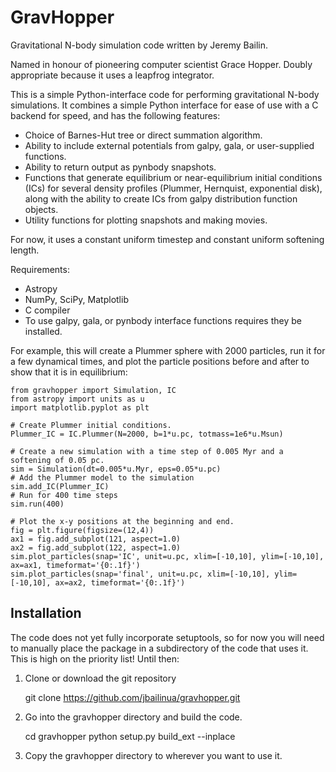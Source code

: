 # GravHopper

Gravitational N-body simulation code written by Jeremy Bailin.

Named in honour of pioneering computer scientist Grace Hopper. Doubly appropriate
because it uses a leapfrog integrator.

This is a simple Python-interface code for performing gravitational N-body simulations. It combines a simple Python interface for ease of use with a C backend for speed, and has the following features:
 - Choice of Barnes-Hut tree or direct summation algorithm.
 - Ability to include external potentials from galpy, gala, or user-supplied functions.
 - Ability to return output as pynbody snapshots.
 - Functions that generate equilibrium or near-equilibrium initial conditions (ICs) for several density profiles (Plummer, Hernquist, exponential disk), along with the ability to create ICs from galpy distribution function objects.
 - Utility functions for plotting snapshots and making movies.
 
For now, it uses a constant uniform timestep and constant uniform softening length.

Requirements:
 - Astropy
 - NumPy, SciPy, Matplotlib
 - C compiler
 - To use galpy, gala, or pynbody interface functions requires they be installed.

For example, this will create a Plummer sphere with 2000 particles, run it for a few dynamical times,
and plot the particle positions before and after to show that it is in equilibrium:

    from gravhopper import Simulation, IC
    from astropy import units as u
    import matplotlib.pyplot as plt
    
    # Create Plummer initial conditions.
    Plummer_IC = IC.Plummer(N=2000, b=1*u.pc, totmass=1e6*u.Msun)
    
    # Create a new simulation with a time step of 0.005 Myr and a softening of 0.05 pc.
    sim = Simulation(dt=0.005*u.Myr, eps=0.05*u.pc)
    # Add the Plummer model to the simulation
    sim.add_IC(Plummer_IC)
    # Run for 400 time steps
    sim.run(400)
    
    # Plot the x-y positions at the beginning and end.
    fig = plt.figure(figsize=(12,4))
    ax1 = fig.add_subplot(121, aspect=1.0)
    ax2 = fig.add_subplot(122, aspect=1.0)
    sim.plot_particles(snap='IC', unit=u.pc, xlim=[-10,10], ylim=[-10,10], ax=ax1, timeformat='{0:.1f}')
    sim.plot_particles(snap='final', unit=u.pc, xlim=[-10,10], ylim=[-10,10], ax=ax2, timeformat='{0:.1f}')

## Installation

The code does not yet fully incorporate setuptools, so for now you will need to manually place the package
in a subdirectory of the code that uses it. This is high on the priority list! Until then:

1. Clone or download the git repository

    git clone https://github.com/jbailinua/gravhopper.git
    
2. Go into the gravhopper directory and build the code.

    cd gravhopper
    python setup.py build_ext --inplace
    
3. Copy the gravhopper directory to wherever you want to use it.
